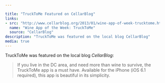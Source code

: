 ```yaml
---

title: "TruckToMe Featured on CellarBlog"
links:
- src: "http://www.cellarblog.org/2013/01/wine-app-of-week-trucktome.html"
  name: "Wine App of the Week: TruckToMe"
  source: "CellarBlog"
description: "TruckToMe was featured on the local blog CellarBlog"
media: true
---
```


TruckToMe was featured on the local blog *CellarBlog*:

> If you live in the DC area, and need more than wine to survive, the TruckToMe app is a must have. Available for the iPhone (iOS 6.1 required), this app is beautiful in its simplicity.
